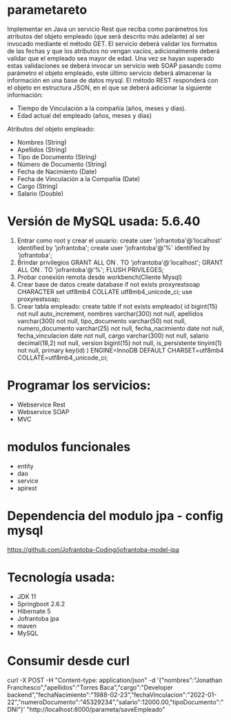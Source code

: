 # parametareto

Implementar en Java un servicio Rest que reciba como parámetros los atributos del objeto
empleado (que será descrito más adelante) al ser invocado mediante el método GET.
El servicio deberá validar los formatos de las fechas y que los atributos no vengan vacíos,
adicionalmente deberá validar que el empleado sea mayor de edad.
Una vez se hayan superado estas validaciones se deberá invocar un servicio web SOAP
pasando como parámetro el objeto empleado, este último servicio deberá almacenar la
información en una base de datos mysql.
El método REST responderá con el objeto en estructura JSON, en el que se deberá adicionar
la siguiente información:
- Tiempo de Vinculación a la compañía (años, meses y días).
- Edad actual del empleado (años, meses y días)

Atributos del objeto empleado:
- Nombres (String)
- Apellidos (String)
- Tipo de Documento (String)
- Número de Documento (String)
- Fecha de Nacimiento (Date)
- Fecha de Vinculación a la Compañía (Date)
- Cargo (String)
- Salario (Double)

# Versión de MySQL usada: 5.6.40
1. Entrar como root y crear el usuario:
create user 'jofrantoba'@'localhost' identified by 'jofrantoba';
create user 'jofrantoba'@'%' identified by 'jofrantoba';
2. Brindar privilegios
GRANT ALL ON *.* TO 'jofrantoba'@'localhost';
GRANT ALL ON *.* TO 'jofrantoba'@'%';
FLUSH PRIVILEGES;
3. Probar conexión remota desde workbench(Cliente Mysql)
4. Crear base de datos
create database if not exists proxyrestsoap CHARACTER  set utf8mb4 COLLATE utf8mb4_unicode_ci;
use proxyrestsoap;
5. Crear tabla empleado:
create table if not exists empleado(
id bigint(15) not null auto_increment,
nombres varchar(300) not null,
apellidos varchar(300) not null,
tipo_documento varchar(50) not null,
numero_documento varchar(25) not null,
fecha_nacimiento date not null,
fecha_vinculacion date not null,
cargo varchar(300) not null,
salario decimal(18,2) not null,
version bigint(15) not null,
is_persistente tinyint(1) not null,
primary key(id)
) ENGINE=InnoDB DEFAULT CHARSET=utf8mb4 COLLATE=utf8mb4_unicode_ci;

# Programar los servicios:
- Webservice Rest
- Webservice SOAP
- MVC

# modulos funcionales
- entity
- dao
- service
- apirest

# Dependencia del modulo jpa - config mysql
https://github.com/Jofrantoba-Coding/jofrantoba-model-jpa

# Tecnología usada:
- JDK 11
- Springboot 2.6.2
- Hibernate 5
- Jofrantoba jpa
- maven
- MySQL

# Consumir desde curl
curl -X POST -H "Content-type: application/json" -d '{"nombres":"Jonathan Franchesco","apellidos":"Torres Baca","cargo":"Developer backend","fechaNacimiento":"1988-02-23","fechaVinculacion":"2022-01-22","numeroDocumento":"45329234","salario":12000.00,"tipoDocumento":"DNI"}' "http://localhost:8000/parameta/saveEmpleado"

